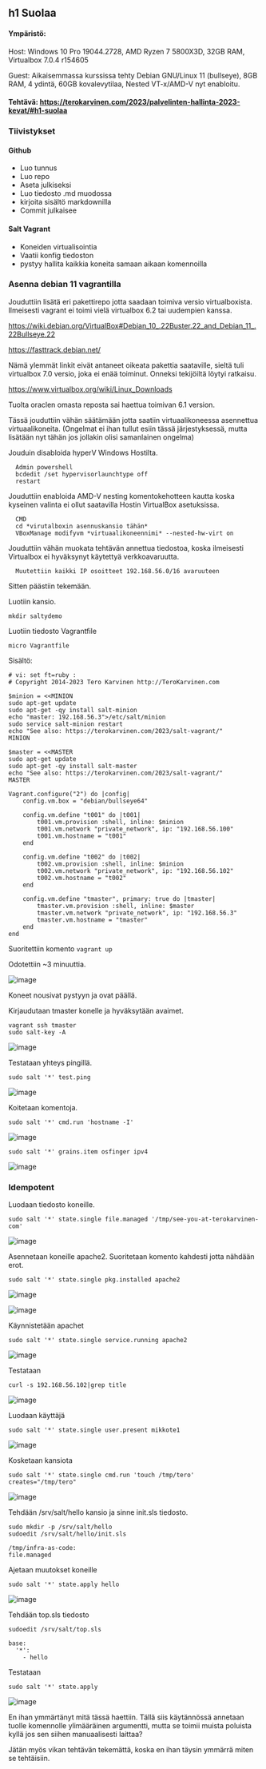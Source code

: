 ## h1 Suolaa

#### Ympäristö: 

Host: Windows 10 Pro 19044.2728, AMD Ryzen 7 5800X3D, 32GB RAM, Virtualbox 7.0.4 r154605

Guest: Aikaisemmassa kurssissa tehty Debian GNU/Linux 11 (bullseye), 8GB RAM, 4 ydintä, 60GB kovalevytilaa, Nested VT-x/AMD-V nyt enabloitu.

#### Tehtävä: https://terokarvinen.com/2023/palvelinten-hallinta-2023-kevat/#h1-suolaa

### Tiivistykset

#### Github

- Luo tunnus
- Luo repo
- Aseta julkiseksi
- Luo tiedosto .md muodossa
- kirjoita sisältö markdownilla
- Commit julkaisee

#### Salt Vagrant

- Koneiden virtualisointia
- Vaatii konfig tiedoston
- pystyy hallita kaikkia koneita samaan aikaan komennoilla


### Asenna debian 11 vagrantilla

Jouduttiin lisätä eri pakettirepo jotta saadaan toimiva versio virtualboxista. Ilmeisesti vagrant ei toimi vielä virtualbox 6.2 tai uudempien kanssa.

https://wiki.debian.org/VirtualBox#Debian_10_.22Buster.22_and_Debian_11_.22Bullseye.22

https://fasttrack.debian.net/

Nämä ylemmät linkit eivät antaneet oikeata pakettia saataville, sieltä tuli virtualbox 7.0 versio, joka ei enää toiminut. Onneksi tekijöiltä löytyi ratkaisu.

https://www.virtualbox.org/wiki/Linux_Downloads

Tuolta oraclen omasta reposta sai haettua toimivan 6.1 version.

Tässä jouduttiin vähän säätämään jotta saatiin virtuaalikoneessa asennettua virtuaalikoneita. (Ongelmat ei ihan tullut esiin tässä järjestyksessä, mutta lisätään nyt tähän jos jollakin olisi samanlainen ongelma)

Jouduin disabloida hyperV Windows Hostilta. 

      Admin powershell
      bcdedit /set hypervisorlaunchtype off
      restart

Jouduttiin enabloida AMD-V nesting komentokehotteen kautta koska kyseinen valinta ei ollut saatavilla Hostin VirtualBox asetuksissa.

      CMD
      cd *virutalboxin asennuskansio tähän*
      VBoxManage modifyvm *virtuaalikoneennimi* --nested-hw-virt on
      
Jouduttiin vähän muokata tehtävän annettua tiedostoa, koska ilmeisesti Virtualbox ei hyväksynyt käytettyä verkkoavaruutta.

      Muutettiin kaikki IP osoitteet 192.168.56.0/16 avaruuteen
    
Sitten päästiin tekemään.

Luotiin kansio.

    mkdir saltydemo

Luotiin tiedosto Vagrantfile

    micro Vagrantfile

Sisältö:

```# -*- mode: ruby -*-
# vi: set ft=ruby :
# Copyright 2014-2023 Tero Karvinen http://TeroKarvinen.com

$minion = <<MINION
sudo apt-get update
sudo apt-get -qy install salt-minion
echo "master: 192.168.56.3">/etc/salt/minion
sudo service salt-minion restart
echo "See also: https://terokarvinen.com/2023/salt-vagrant/"
MINION

$master = <<MASTER
sudo apt-get update
sudo apt-get -qy install salt-master
echo "See also: https://terokarvinen.com/2023/salt-vagrant/"
MASTER

Vagrant.configure("2") do |config|
	config.vm.box = "debian/bullseye64"

	config.vm.define "t001" do |t001|
		t001.vm.provision :shell, inline: $minion
		t001.vm.network "private_network", ip: "192.168.56.100"
		t001.vm.hostname = "t001"
	end

	config.vm.define "t002" do |t002|
		t002.vm.provision :shell, inline: $minion
		t002.vm.network "private_network", ip: "192.168.56.102"
		t002.vm.hostname = "t002"
	end

	config.vm.define "tmaster", primary: true do |tmaster|
		tmaster.vm.provision :shell, inline: $master
		tmaster.vm.network "private_network", ip: "192.168.56.3"
		tmaster.vm.hostname = "tmaster"
	end
end
```

Suoritettiin komento `vagrant up`

Odotettiin ~3 minuuttia.

![image](https://user-images.githubusercontent.com/122888695/229460447-af768bf8-dc61-4eec-84ce-070114334037.png)

Koneet nousivat pystyyn ja ovat päällä.

Kirjaudutaan tmaster konelle ja hyväksytään avaimet.

	vagrant ssh tmaster
	sudo salt-key -A
	
![image](https://user-images.githubusercontent.com/122888695/229463517-f4282a84-d060-4771-acb8-b62339b05268.png)

Testataan yhteys pingillä.

	sudo salt '*' test.ping
	
![image](https://user-images.githubusercontent.com/122888695/229463647-60320e2b-38f6-46be-8ca1-4998234e0733.png)

Koitetaan komentoja.

	sudo salt '*' cmd.run 'hostname -I'

![image](https://user-images.githubusercontent.com/122888695/229463835-0959af35-aa57-421f-a815-b6dae0fb6861.png)


	sudo salt '*' grains.item osfinger ipv4
	
![image](https://user-images.githubusercontent.com/122888695/229463955-a97d3f17-7b15-4433-96c0-1607d1ea38cc.png)

### Idempotent

Luodaan tiedosto koneille.

	sudo salt '*' state.single file.managed '/tmp/see-you-at-terokarvinen-com'
	
![image](https://user-images.githubusercontent.com/122888695/229473241-852a444b-ce98-4c22-b1e8-c74b55602d92.png)


Asennetaan koneille apache2. Suoritetaan komento kahdesti jotta nähdään erot.

	sudo salt '*' state.single pkg.installed apache2
	
![image](https://user-images.githubusercontent.com/122888695/229467864-506f47ae-b319-46a7-9f44-e16c3366af1d.png)


![image](https://user-images.githubusercontent.com/122888695/229466796-250b7d46-58ed-4873-b36e-981c9ef04501.png)

Käynnistetään apachet

	sudo salt '*' state.single service.running apache2

![image](https://user-images.githubusercontent.com/122888695/229474350-f7ad5575-33d6-4853-b28b-49c05d7f20ae.png)

Testataan

	curl -s 192.168.56.102|grep title
	
![image](https://user-images.githubusercontent.com/122888695/229474822-abffc0f0-262d-4c87-a6c2-90ec0ff15fea.png)

Luodaan käyttäjä

	sudo salt '*' state.single user.present mikkote1
	
![image](https://user-images.githubusercontent.com/122888695/229475666-0c826191-9146-48ab-b8f6-b78cbfc93618.png)

Kosketaan kansiota

	sudo salt '*' state.single cmd.run 'touch /tmp/tero' creates="/tmp/tero"
	
![image](https://user-images.githubusercontent.com/122888695/229476228-f40b2e68-5110-492d-a4ee-01883f64114c.png)


Tehdään /srv/salt/hello kansio ja sinne init.sls tiedosto.


	sudo mkdir -p /srv/salt/hello
	sudoedit /srv/salt/hello/init.sls
	
	/tmp/infra-as-code:
  	file.managed
	
Ajetaan muutokset koneille

	sudo salt '*' state.apply hello

![image](https://user-images.githubusercontent.com/122888695/229487893-71b229be-4e49-4d89-a002-c2f114b9f066.png)


Tehdään top.sls tiedosto

	sudoedit /srv/salt/top.sls
	
	base:
	  '*':
   	    - hello

Testataan

	sudo salt '*' state.apply

![image](https://user-images.githubusercontent.com/122888695/229486987-0cc1fa6c-d7fd-4954-aa6b-3c7fc5ccf047.png)

En ihan ymmärtänyt mitä tässä haettiin. Tällä siis käytännössä annetaan tuolle komennolle ylimääräinen argumentti, mutta se toimii muista poluista kyllä jos sen siihen manuaalisesti laittaa?

Jätän myös vikan tehtävän tekemättä, koska en ihan täysin ymmärrä miten se tehtäisiin.
